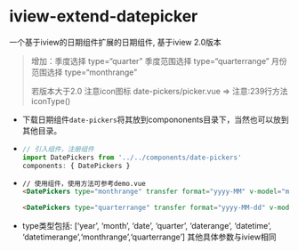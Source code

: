 # iview-extend-datepicker
一个基于iview的日期组件扩展的日期组件, 基于iview 2.0版本

> 增加：季度选择 type=“quarter”
> 季度范围选择 type=“quarterrange”
> 月份范围选择 type=“monthrange”
>
> 若版本大于2.0 注意icon图标 date-pickers/picker.vue => 注意:239行方法iconType()

- 下载日期组件`date-pickers`将其放到compononents目录下，当然也可以放到其他目录。

- ```javascript
  // 引入组件，注册组件
  import DatePickers from '../../components/date-pickers'
  components: { DatePickers }
  ```

- ```html
  // 使用组件，使用方法可参考demo.vue
  <DatePickers type="monthrange" transfer format="yyyy-MM" v-model="month" placeholder="选择月份区间" style="width: 200px"></DatePickers>
  
  <DatePickers type="quarterrange" transfer format="yyyy-MM-dd" v-model="season" placeholder="选择季节区间" style="width: 200px"></DatePickers>
  ```

- type类型包括: [‘year’, ‘month’, ‘date’, ‘quarter’, ‘daterange’, ‘datetime’, ‘datetimerange’,‘monthrange’,‘quarterrange’]
  其他具体参数与iview相同
